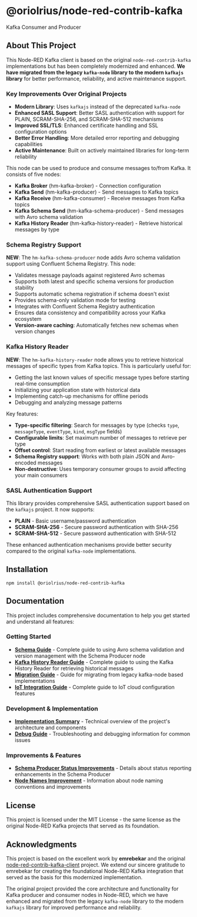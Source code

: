 # @oriolrius/node-red-contrib-kafka

Kafka Consumer and Producer

## About This Project

This Node-RED Kafka client is based on the original `node-red-contrib-kafka` implementations but has been completely modernized and enhanced. **We have migrated from the legacy `kafka-node` library to the modern `kafkajs` library** for better performance, reliability, and active maintenance support.

### Key Improvements Over Original Projects

- **Modern Library**: Uses `kafkajs` instead of the deprecated `kafka-node`
- **Enhanced SASL Support**: Better SASL authentication with support for PLAIN, SCRAM-SHA-256, and SCRAM-SHA-512 mechanisms
- **Improved SSL/TLS**: Enhanced certificate handling and SSL configuration options
- **Better Error Handling**: More detailed error reporting and debugging capabilities
- **Active Maintenance**: Built on actively maintained libraries for long-term reliability

This node can be used to produce and consume messages to/from Kafka. It consists of five nodes:

- **Kafka Broker** (hm-kafka-broker) - Connection configuration
- **Kafka Send** (hm-kafka-producer) - Send messages to Kafka topics  
- **Kafka Receive** (hm-kafka-consumer) - Receive messages from Kafka topics
- **Kafka Schema Send** (hm-kafka-schema-producer) - Send messages with Avro schema validation
- **Kafka History Reader** (hm-kafka-history-reader) - Retrieve historical messages by type

### Schema Registry Support

**NEW**: The `hm-kafka-schema-producer` node adds Avro schema validation support using Confluent Schema Registry. This node:

- Validates message payloads against registered Avro schemas
- Supports both latest and specific schema versions for production stability
- Supports automatic schema registration if schema doesn't exist
- Provides schema-only validation mode for testing
- Integrates with Confluent Schema Registry authentication
- Ensures data consistency and compatibility across your Kafka ecosystem
- **Version-aware caching**: Automatically fetches new schemas when version changes

### Kafka History Reader

**NEW**: The `hm-kafka-history-reader` node allows you to retrieve historical messages of specific types from Kafka topics. This is particularly useful for:

- Getting the last known values of specific message types before starting real-time consumption
- Initializing your application state with historical data
- Implementing catch-up mechanisms for offline periods
- Debugging and analyzing message patterns

Key features:

- **Type-specific filtering**: Search for messages by type (checks `type`, `messageType`, `eventType`, `kind`, `msgType` fields)
- **Configurable limits**: Set maximum number of messages to retrieve per type
- **Offset control**: Start reading from earliest or latest available messages
- **Schema Registry support**: Works with both plain JSON and Avro-encoded messages
- **Non-destructive**: Uses temporary consumer groups to avoid affecting your main consumers

### SASL Authentication Support

This library provides comprehensive SASL authentication support based on the `kafkajs` project. It now supports:
- **PLAIN** - Basic username/password authentication
- **SCRAM-SHA-256** - Secure password authentication with SHA-256
- **SCRAM-SHA-512** - Secure password authentication with SHA-512

These enhanced authentication mechanisms provide better security compared to the original `kafka-node` implementations.

## Installation
```
npm install @oriolrius/node-red-contrib-kafka
```

## Documentation

This project includes comprehensive documentation to help you get started and understand all features:

### Getting Started

- **[Schema Guide](docs/SCHEMA_GUIDE.md)** - Complete guide to using Avro schema validation and version management with the Schema Producer node
- **[Kafka History Reader Guide](docs/KAFKA_HISTORY_READER_GUIDE.md)** - Complete guide to using the Kafka History Reader for retrieving historical messages
- **[Migration Guide](docs/MIGRATION_GUIDE.md)** - Guide for migrating from legacy kafka-node based implementations
- **[IoT Integration Guide](docs/IOT_INTEGRATION.md)** - Complete guide to IoT cloud configuration features

### Development & Implementation

- **[Implementation Summary](docs/IMPLEMENTATION_SUMMARY.md)** - Technical overview of the project's architecture and components
- **[Debug Guide](docs/DEBUG_GUIDE.md)** - Troubleshooting and debugging information for common issues

### Improvements & Features

- **[Schema Producer Status Improvements](docs/SCHEMA_PRODUCER_STATUS_IMPROVEMENTS.md)** - Details about status reporting enhancements in the Schema Producer
- **[Node Names Improvement](docs/NODE_NAMES_IMPROVEMENT.md)** - Information about node naming conventions and improvements

## License

This project is licensed under the MIT License - the same license as the original Node-RED Kafka projects that served as its foundation.

## Acknowledgments

This project is based on the excellent work by **emrebekar** and the original [node-red-contrib-kafka-client](https://github.com/emrebekar/node-red-contrib-kafka-client) project. We extend our sincere gratitude to emrebekar for creating the foundational Node-RED Kafka integration that served as the basis for this modernized implementation.

The original project provided the core architecture and functionality for Kafka producer and consumer nodes in Node-RED, which we have enhanced and migrated from the legacy `kafka-node` library to the modern `kafkajs` library for improved performance and reliability.
